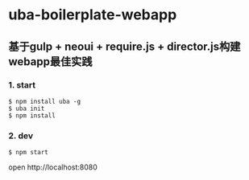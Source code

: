 # uba-boilerplate-webapp

## 基于gulp + neoui + require.js + director.js构建webapp最佳实践

### 1. start
```
$ npm install uba -g
$ uba init
$ npm install
```

### 2. dev
```
$ npm start
```
open http://localhost:8080
